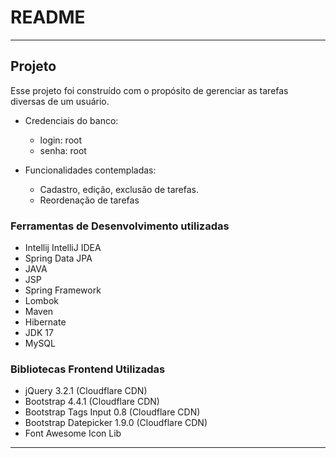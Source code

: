 # README #

------------------------------------

## Projeto ##
Esse projeto foi construído com o propósito de gerenciar as tarefas diversas de um usuário. 
* Credenciais do banco:
  * login: root
  * senha: root

* Funcionalidades contempladas:
  * Cadastro, edição, exclusão de tarefas.
  * Reordenação de tarefas
  
### Ferramentas de Desenvolvimento utilizadas ###

* Intellij  IntelliJ IDEA
* Spring Data JPA
* JAVA
* JSP
* Spring Framework
* Lombok 
* Maven
* Hibernate
* JDK 17
* MySQL
### Bibliotecas Frontend Utilizadas ###

* jQuery 3.2.1 (Cloudflare CDN)
* Bootstrap 4.4.1 (Cloudflare CDN)
* Bootstrap Tags Input 0.8  (Cloudflare CDN)
* Bootstrap Datepicker 1.9.0 (Cloudflare CDN)
* Font Awesome Icon Lib
------------------------------------
